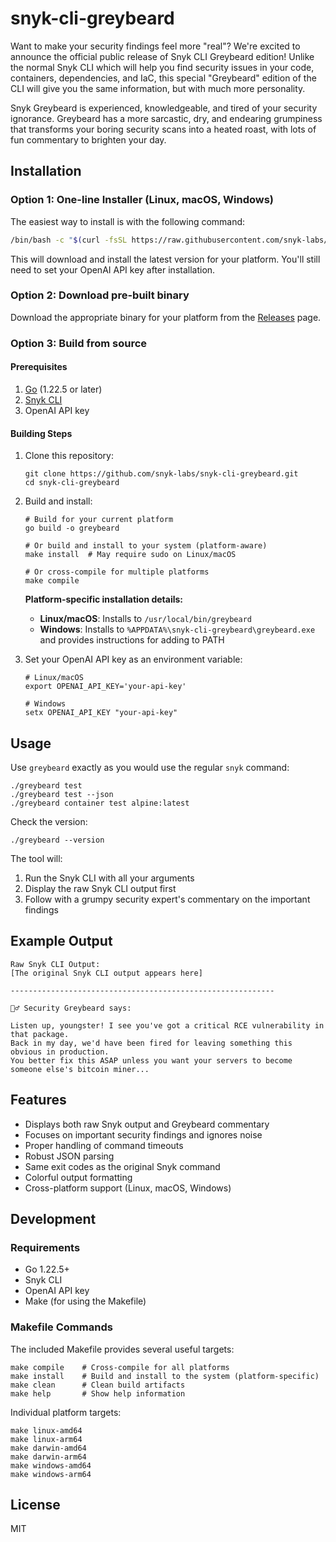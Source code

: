 # snyk-cli-greybeard

Want to make your security findings feel more "real"? We're excited to announce the official public release of Snyk CLI Greybeard edition! Unlike the normal Snyk CLI which will help you find security issues in your code, containers, dependencies, and IaC, this special "Greybeard" edition of the CLI will give you the same information, but with much more personality.

Snyk Greybeard is experienced, knowledgeable, and tired of your security ignorance. Greybeard has a more sarcastic, dry, and endearing grumpiness that transforms your boring security scans into a heated roast, with lots of fun commentary to brighten your day.

## Installation

### Option 1: One-line Installer (Linux, macOS, Windows)

The easiest way to install is with the following command:

```bash
/bin/bash -c "$(curl -fsSL https://raw.githubusercontent.com/snyk-labs/snyk-cli-greybeard/main/install.sh)"
```

This will download and install the latest version for your platform. You'll still need to set your OpenAI API key after installation.

### Option 2: Download pre-built binary

Download the appropriate binary for your platform from the [Releases](https://github.com/snyk-labs/snyk-cli-greybeard/releases) page.

### Option 3: Build from source

#### Prerequisites
1. [Go](https://golang.org/doc/install) (1.22.5 or later)
2. [Snyk CLI](https://docs.snyk.io/snyk-cli/install-the-snyk-cli)
3. OpenAI API key

#### Building Steps
1. Clone this repository:
   ```
   git clone https://github.com/snyk-labs/snyk-cli-greybeard.git
   cd snyk-cli-greybeard
   ```

2. Build and install:
   ```
   # Build for your current platform
   go build -o greybeard
   
   # Or build and install to your system (platform-aware)
   make install  # May require sudo on Linux/macOS
   
   # Or cross-compile for multiple platforms
   make compile
   ```

   **Platform-specific installation details:**
   - **Linux/macOS**: Installs to `/usr/local/bin/greybeard`
   - **Windows**: Installs to `%APPDATA%\snyk-cli-greybeard\greybeard.exe` and provides instructions for adding to PATH

3. Set your OpenAI API key as an environment variable:
   ```
   # Linux/macOS
   export OPENAI_API_KEY='your-api-key'
   
   # Windows
   setx OPENAI_API_KEY "your-api-key"
   ```

## Usage

Use `greybeard` exactly as you would use the regular `snyk` command:

```
./greybeard test
./greybeard test --json
./greybeard container test alpine:latest
```

Check the version:
```
./greybeard --version
```

The tool will:
1. Run the Snyk CLI with all your arguments
2. Display the raw Snyk CLI output first
3. Follow with a grumpy security expert's commentary on the important findings

## Example Output

```
Raw Snyk CLI Output:
[The original Snyk CLI output appears here]

-----------------------------------------------------------

🧔‍♂️ Security Greybeard says:

Listen up, youngster! I see you've got a critical RCE vulnerability in that package. 
Back in my day, we'd have been fired for leaving something this obvious in production. 
You better fix this ASAP unless you want your servers to become someone else's bitcoin miner...
```

## Features

- Displays both raw Snyk output and Greybeard commentary
- Focuses on important security findings and ignores noise
- Proper handling of command timeouts
- Robust JSON parsing
- Same exit codes as the original Snyk command
- Colorful output formatting
- Cross-platform support (Linux, macOS, Windows)

## Development

### Requirements
- Go 1.22.5+
- Snyk CLI
- OpenAI API key
- Make (for using the Makefile)

### Makefile Commands
The included Makefile provides several useful targets:

```
make compile    # Cross-compile for all platforms
make install    # Build and install to the system (platform-specific)
make clean      # Clean build artifacts
make help       # Show help information
```

Individual platform targets:
```
make linux-amd64
make linux-arm64
make darwin-amd64
make darwin-arm64
make windows-amd64
make windows-arm64
```

## License

MIT

